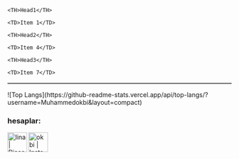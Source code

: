 

<TABLE BORDER>

<TR>

	<TH>Head1</TH>

	<TD>Item 1</TD>

<TR>

	<TH>Head2</TH>

	<TD>Item 4</TD>

<TR>

	<TH>Head3</TH>

	<TD>Item 7</TD>

</TR>


</TABLE>
![Top Langs](https://github-readme-stats.vercel.app/api/top-langs/?username=Muhammedokbi&layout=compact)

### hesaplar:

[<img align="left" alt="lina| Discord" width="44px" src="https://i.ibb.co/YtNhB1V/icons8-discord-new-logo-48.png" />][discord]

[<img align="left" alt="okbi | Instagram" width="44px" src="https://i.ibb.co/tz8skHM/icons8-instagram-48.png" />][instagram]

<br />

[discord]: https://discord.com/invite/n9Zzf5Rrhc
[instagram]: https://www.instagram.com/muhammedokbii/

